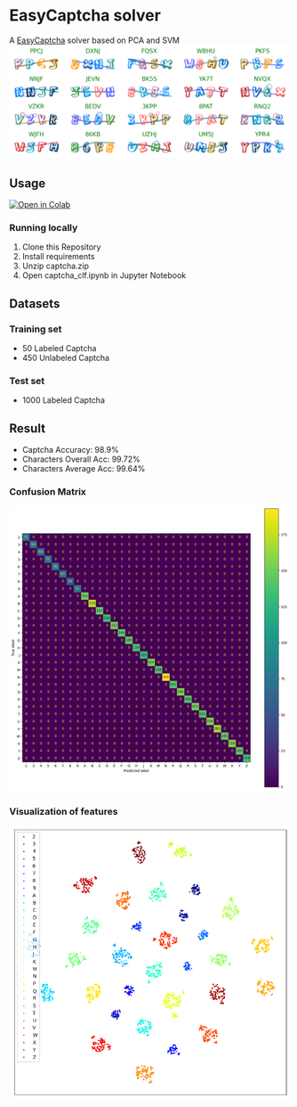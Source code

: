 # EasyCaptcha solver

A [EasyCaptcha](https://github.com/pig-mesh/easy-captcha) solver based on PCA and SVM
<img src="./demo.png"/>

## Usage

[![Open in Colab](https://colab.research.google.com/assets/colab-badge.svg)](https://colab.research.google.com/drive/1d9ZBo6VvrCgEgwkGlBQWTeUsutHb8dHJ?usp=sharing)

### Running locally

1. Clone this Repository
2. Install requirements
3. Unzip captcha.zip
4. Open captcha_clf.ipynb in Jupyter Notebook

## Datasets

### Training set

* 50 Labeled Captcha
* 450 Unlabeled Captcha

### Test set

* 1000 Labeled Captcha

## Result
* Captcha Accuracy: 98.9%
* Characters Overall Acc: 99.72%
* Characters Average Acc: 99.64%
### Confusion Matrix
<img src="Confusion_Matrix.png">

### Visualization of features
<img src="Visualization_of_features.png">